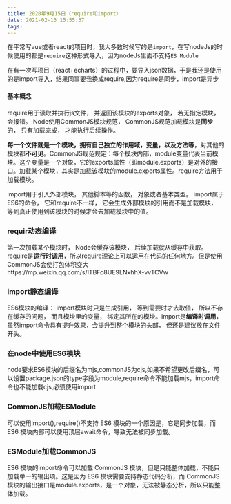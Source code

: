 ```yaml
---
title: 2020年9月15日（require和import）
date: 2021-02-13 15:55:37
tags:
---
```


在平常写vue或者react的项目时，我大多数时候写的是`import`，在写nodeJs的时候使用的都是`require`这种形式导入，因为nodeJs里面不支持`ES Module`

在有一次写项目（react+echarts）的过程中，要导入json数据，于是我还是使用的是import导入，结果同事要我换成require,因为require是同步，import是异步

#### 基本概念

require用于读取并执行js文件， 并返回该模块的exports对象， 若无指定模块， 会报错。 Node使用CommonJS模块规范， CommonJS规范加载模块是**同步**的， 只有加载完成， 才能执行后续操作。

**每一个文件就是一个模块，拥有自己独立的作用域，变量，以及方法等**，对其他的模块都**不可见**。CommonJS规范规定：每个模块内部，module变量代表当前模块。这个变量是一个对象，它的exports属性（即module.exports）是对外的接口。加载某个模块，其实是加载该模块的module.exports属性。require方法用于加载模块。



import用于引入外部模块， 其他脚本等的函数， 对象或者基本类型。 import属于ES6的命令， 它和require不一样， 它会生成外部模块的引用而不是加载模块， 等到真正使用到该模块的时候才会去加载模块中的值。

### requir动态编译

第一次加载某个模块时， Node会缓存该模块， 后续加载就从缓存中获取。require是**运行时调用**，所以require理论上可以运用在代码的任何地方。但是使用CommonJS会使打包体积变大https://mp.weixin.qq.com/s/ITBFo8UE9LNxhhX-vvTCVw

### import静态编译

ES6模块的编译： import模块时只是生成引用， 等到需要时才去取值， 所以不存在缓存的问题， 而且模块里的变量， 绑定其所在的模块。import是**编译时调用**，虽然import命令具有提升效果，会提升到整个模块的头部， 但还是建议放在文件开头。

### 在node中使用ES6模块

node要求ES6模块的后缀名为mjs,commonJS为cjs,如果不希望更改后缀名，可以设置package.json的type字段为module,require命令不能加载mjs，import命令也不能加载cjs,必须使用import

### CommonJS加载ESModule
可以使用import(),require()不支持 ES6 模块的一个原因是，它是同步加载，而 ES6 模块内部可以使用顶层await命令，导致无法被同步加载。

### ESModule加载CommonJS
ES6 模块的import命令可以加载 CommonJS 模块，但是只能整体加载，不能只加载单一的输出项。这是因为 ES6 模块需要支持静态代码分析，而 CommonJS 模块的输出接口是module.exports，是一个对象，无法被静态分析，所以只能整体加载。